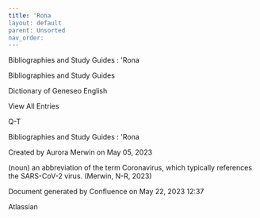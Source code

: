 ```yaml
---
title: 'Rona
layout: default
parent: Unsorted
nav_order:
---
```


Bibliographies and Study Guides : 'Rona

Bibliographies and Study Guides

Dictionary of Geneseo English

View All Entries

Q-T

Bibliographies and Study Guides : 'Rona

Created by  Aurora Merwin on May 05, 2023

(noun) an abbreviation of the term Coronavirus, which typically references the SARS-CoV-2 virus. (Merwin, N-R, 2023)

Document generated by Confluence on May 22, 2023 12:37

Atlassian
